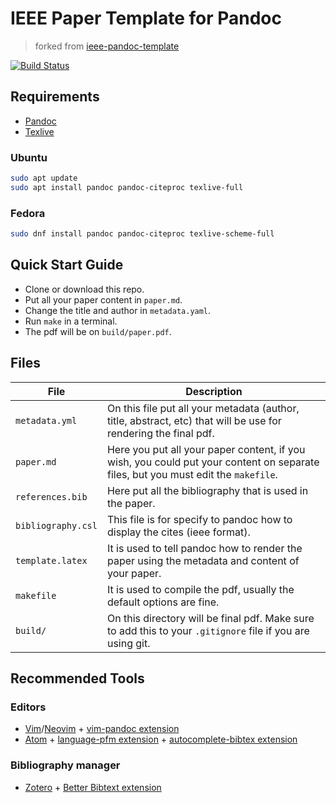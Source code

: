 # IEEE Paper Template for Pandoc
> forked from [ieee-pandoc-template](https://github.com/stsewd/ieee-pandoc-template)

[![Build Status](https://travis-ci.org/stsewd/ieee-pandoc-template.svg?branch=master)](https://travis-ci.org/stsewd/ieee-pandoc-template)

## Requirements

- [Pandoc](http://pandoc.org/)
- [Texlive](https://www.tug.org/texlive/)

### Ubuntu

```sh
sudo apt update
sudo apt install pandoc pandoc-citeproc texlive-full
```

### Fedora

```sh
sudo dnf install pandoc pandoc-citeproc texlive-scheme-full
```

## Quick Start Guide

- Clone or download this repo.
- Put all your paper content in `paper.md`.
- Change the title and author in `metadata.yaml`.
- Run `make` in a terminal.
- The pdf will be on `build/paper.pdf`.

## Files

| File               | Description                                                                                                                       |
|--------------------|-----------------------------------------------------------------------------------------------------------------------------------|
| `metadata.yml`     | On this file put all your metadata (author, title, abstract, etc) that will be use for rendering the final pdf.                   |
| `paper.md`         | Here you put all your paper content, if you wish, you could put your content on separate files, but you must edit the `makefile`. |
| `references.bib` | Here put all the bibliography that is used in the paper.                                                                          |
| `bibliography.csl` | This file is for specify to pandoc how to display the cites (ieee format).                                                        |
| `template.latex`   | It is used to tell pandoc how to render the paper using the metadata and content of your paper.                                   |
| `makefile`         | It is used to compile the pdf, usually the default options are fine.                                                              |
| `build/`           | On this directory will be final pdf. Make sure to add this to your `.gitignore` file if you are using git.                        |

## Recommended Tools

### Editors

- [Vim](http://vim.org)/[Neovim](https://neovim.io/) + [vim-pandoc extension](https://github.com/vim-pandoc/vim-pandoc)
- [Atom](http://atom.io) + [language-pfm extension](https://atom.io/packages/language-pfm) + [autocomplete-bibtex extension](https://atom.io/packages/autocomplete-bibtex)

### Bibliography manager

- [Zotero](https://www.zotero.org/) + [Better Bibtext extension](https://github.com/retorquere/zotero-better-bibtex)

